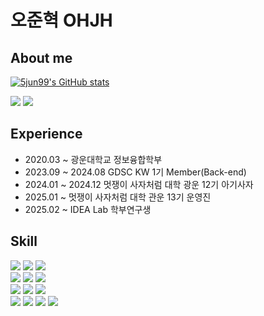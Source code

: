 # 오준혁 OHJH 
## About me
[![5jun99's GitHub stats](https://github-readme-stats.vercel.app/api?username=5jun99&count_private=true&show_icons=true)](https://github.com/anuraghazra/github-readme-stats)

  <a href="https://velog.io/@9409velog/posts"><img src="https://img.shields.io/badge/-Velog-20C997?style=flat-squar&logo=Velog&logoColor=white"/></a> <a href="mailto:oj041088@gmail.com"><img src="http://img.shields.io/badge/-Gmail-EA4335?style=flat-squar&logo=Gmail&logoColor=white&link=mailto:oj041088@gmail.com"/></a>

## Experience
- 2020.03 ~ 광운대학교 정보융합학부 
- 2023.09 ~ 2024.08 GDSC KW 1기 Member(Back-end)
- 2024.01 ~ 2024.12 멋쟁이 사자처럼 대학 광운 12기 아기사자
- 2025.01 ~ 멋쟁이 사자처럼 대학 관운 13기 운영진
- 2025.02 ~ IDEA Lab 학부연구생
## Skill
<img src="https://img.shields.io/badge/Java-007396?style=flat-squar&logo=coffeescript&logoColor=fcfcfc"/> <img src="https://img.shields.io/badge/SpringBoot-6DB33F?style=flat-squar&logo=SpringBoot&logoColor=fcfcfc"/> <img src="https://img.shields.io/badge/JUnit5-25A162?style=flat-squar&logo=JUnit5&logoColor=fcfcfc"/> <br/>
<img src="https://img.shields.io/badge/MySQL-4479A1?style=flat-squar&logo=MySQL&logoColor=fcfcfc"/> <img src="https://img.shields.io/badge/MongoDB-47A248?style=flat-squar&logo=MongoDB&logoColor=fcfcfc"/> <img src="https://img.shields.io/badge/Redis-FF4438?style=flat-squar&logo=Redis&logoColor=fcfcfc"/> <br/>
<img src="https://img.shields.io/badge/Python-3776AB?style=flat-squar&logo=Python&logoColor=fcfcfc"/> <img src="https://img.shields.io/badge/pandas-150458?style=flat-squar&logo=pandas&logoColor=fcfcfc"/> <img src="https://img.shields.io/badge/PyTorch-EE4C2C?style=flat-squar&logo=PyTorch&logoColor=fcfcfc"/> <br/>
<img src="https://img.shields.io/badge/Jenkins-D24939?style=flat-squar&logo=Jenkins&logoColor=fcfcfc"/> <img src="https://img.shields.io/badge/AmazonEC2-FF9900?style=flat-squar&logo=AmazonEC2&logoColor=fcfcfc"/> <img src="https://img.shields.io/badge/AmazonS3-569A31?style=flat-squar&logo=AmazonS3&logoColor=fcfcfc"/> <img src="https://img.shields.io/badge/MinIO-C72E49?style=flat-squar&logo=MinIO&logoColor=fcfcfc"/>
<!--## Stats
// ![rawfiremeat's GitHub stats](https://github-readme-stats.vercel.app/api?username=5jun99&show=)
// <br>
// [![Solved.ac Profile](http://mazassumnida.wtf/api/v2/generate_badge?boj=oj0410)](https://solved.ac/oj0410/)
-->
